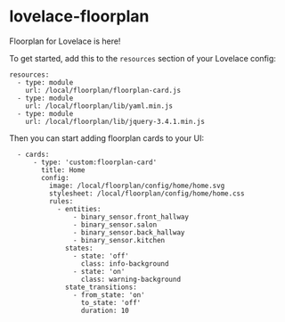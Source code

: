 # lovelace-floorplan

Floorplan for Lovelace is here!

To get started, add this to the `resources` section of your Lovelace config:

```
resources:
  - type: module
    url: /local/floorplan/floorplan-card.js
  - type: module
    url: /local/floorplan/lib/yaml.min.js
  - type: module
    url: /local/floorplan/lib/jquery-3.4.1.min.js
```

Then you can start adding floorplan cards to your UI:

```
  - cards:
      - type: 'custom:floorplan-card'
        title: Home
        config:
          image: /local/floorplan/config/home/home.svg
          stylesheet: /local/floorplan/config/home/home.css
          rules:
            - entities:
                - binary_sensor.front_hallway
                - binary_sensor.salon
                - binary_sensor.back_hallway
                - binary_sensor.kitchen
              states:
                - state: 'off'
                  class: info-background
                - state: 'on'
                  class: warning-background
              state_transitions:
                - from_state: 'on'
                  to_state: 'off'
                  duration: 10
```
